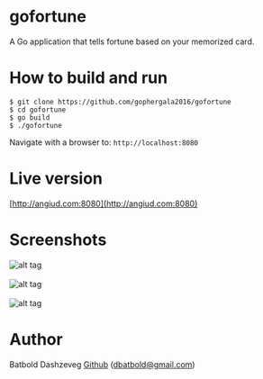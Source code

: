 gofortune
=========

A Go application that tells fortune based on your memorized card.<br>

How to build and run
====================
```
$ git clone https://github.com/gophergala2016/gofortune
$ cd gofortune
$ go build
$ ./gofortune
```
Navigate with a browser to: ```http://localhost:8080```

Live version
============
[http://angiud.com:8080](http://angiud.com:8080)

Screenshots
===========
![alt tag](http://angiud.com/gofortune/gofortune.png?2)
<br><br>
![alt tag](http://angiud.com/gofortune/gofortune2.png?2)
<br><br>
![alt tag](http://angiud.com/gofortune/gofortune3.png?2)

Author
======
Batbold Dashzeveg [Github](https://github.com/dbatbold) ([dbatbold@gmail.com](mailto:dbatbold@gmail.com))
<br>
